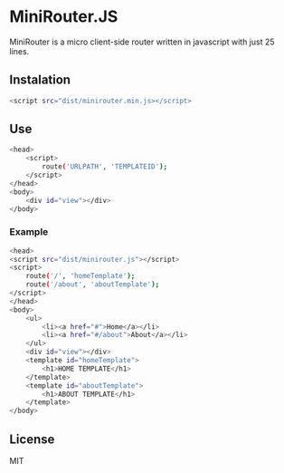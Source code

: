 # MiniRouter.JS
MiniRouter is a micro client-side router written in javascript with just 25 lines.
## Instalation
```sh
<script src="dist/minirouter.min.js></script>
```
## Use
```sh
<head>
    <script>
        route('URLPATH', 'TEMPLATEID');
    </script>
</head>
<body>
    <div id="view"></div>
</body>
```
### Example

```sh
<head>
<script src="dist/minirouter.js"></script>
<script>
    route('/', 'homeTemplate');
    route('/about', 'aboutTemplate');
</script>
</head>
<body>
    <ul>
        <li><a href="#">Home</a></li>
        <li><a href="#/about">About</a></li>
    </ul>
    <div id="view"></div>
    <template id="homeTemplate">
        <h1>HOME TEMPLATE</h1>
    </template>
    <template id="aboutTemplate">
        <h1>ABOUT TEMPLATE</h1>
    </template>
</body>
```
License
----

MIT